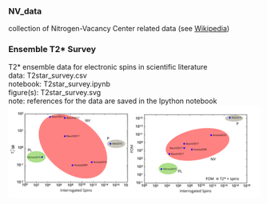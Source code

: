 ### NV_data

collection of Nitrogen-Vacancy Center related data (see [Wikipedia](https://en.wikipedia.org/wiki/Nitrogen-vacancy_center))

### Ensemble T2* Survey

T2* ensemble data for electronic spins in scientific literature  
data: T2star_survey.csv  
notebook: T2star_survey.ipynb  
figure(s): T2star_survey.svg  
note: references for the data are saved in the Ipython notebook  
![T2* Survey NV centers](https://github.com/ebauch/NV_data/blob/master/T2star_survey.svg)
